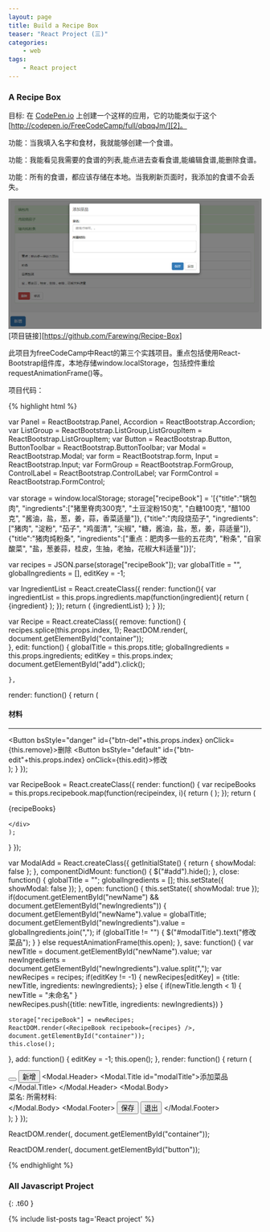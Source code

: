 ```yaml
---
layout: page
title: Build a Recipe Box
teaser: "React Project (三)"
categories:
    - web
tags:
    - React project
---
```


### A Recipe Box

目标: 在 [CodePen.io][1] 上创建一个这样的应用，它的功能类似于这个 [http://codepen.io/FreeCodeCamp/full/qbqqJm/][2]。

功能：当我填入名字和食材，我就能够创建一个食谱。

功能：我能看见我需要的食谱的列表,能点进去查看食谱,能编辑食谱,能删除食谱。

功能：所有的食谱，都应该存储在本地。当我刷新页面时，我添加的食谱不会丢失。


![camper](/images/recipe.png)
[项目链接][https://github.com/Farewing/Recipe-Box]

此项目为freeCodeCamp中React的第三个实践项目。重点包括使用React-Bootstrap组件库，本地存储window.localStorage，包括控件重绘requestAnimationFrame()等。

项目代码： 

{% highlight html %}
<!DOCTYPE html>
<!DOCTYPE html>
var Panel = ReactBootstrap.Panel, Accordion = ReactBootstrap.Accordion;
var ListGroup = ReactBootstrap.ListGroup,ListGroupItem = ReactBootstrap.ListGroupItem;
var Button = ReactBootstrap.Button, ButtonToolbar = ReactBootstrap.ButtonToolbar;
var Modal = ReactBootstrap.Modal;
var form = ReactBootstrap.form, Input = ReactBootstrap.Input;
var FormGroup = ReactBootstrap.FormGroup, ControlLabel = ReactBootstrap.ControlLabel;
var FormControl = ReactBootstrap.FormControl;

var storage = window.localStorage;
storage["recipeBook"] = '[{"title":"锅包肉", "ingredients":["猪里脊肉300克", "土豆淀粉150克", "白糖100克", "醋100克", "酱油，盐，葱，姜，蒜，香菜适量"]}, {"title":"肉段烧茄子", "ingredients":["猪肉",  "淀粉", "茄子", "鸡蛋清", "尖椒", "糖，酱油，盐，葱，姜，蒜适量"]}, {"title":"猪肉炖粉条", "ingredients":["重点：肥肉多一些的五花肉", "粉条", "自家酸菜", "盐，葱姜蒜，桂皮，生抽，老抽，花椒大料适量"]}]';

var recipes = JSON.parse(storage["recipeBook"]);
var globalTitle = "", globalIngredients = [], editKey = -1;

var IngredientList = React.createClass({
  render: function(){
    var ingredientList = this.props.ingredients.map(function(ingredient){
      return (
        <ListGroupItem>
                {ingredient}
            </ListGroupItem>
          );
    });
    return (
      <ListGroup>
        {ingredientList}
      </ListGroup>
    );
  }
});


var Recipe = React.createClass({
  remove: function() {
    recipes.splice(this.props.index, 1);
    ReactDOM.render(<RecipeBook recipebook={recipes} />, document.getElementById("container"));   
  },
  edit: function() {
      globalTitle = this.props.title;
      globalIngredients = this.props.ingredients;
      editKey = this.props.index;
      document.getElementById("add").click();

    },
  render: function() {
    return (
      <div>
        <h4 className="text-center">材料</h4> <hr />
        <IngredientList ingredients = {this.props.ingredients} />
        <ButtonToolbar>
                <Button bsStyle="danger" id={"btn-del"+this.props.index} onClick={this.remove}>删除</Button>
                <Button bsStyle="default" id={"btn-edit"+this.props.index} onClick={this.edit}>修改</Button>
            </ButtonToolbar>
          </div>
    );
  }
});

var RecipeBook = React.createClass({
  render: function() {
    var recipeBooks = this.props.recipebook.map(function(recipeindex, i){
      return (
        <Panel header={recipeindex.title} eventKey={i} bsStyle="success">
              <Recipe title={recipeindex.title} ingredients={recipeindex.ingredients} index={i}/>
          </Panel>
      );
    });
    return (
    <div>
      <Accordion>
        {recipeBooks}
      </Accordion>

    </div>
    );
  }
});

var ModalAdd = React.createClass({
  getInitialState() {
      return { 
        showModal: false
       };
    },
    componentDidMount: function() {
    $("#add").hide();
    },
  close: function() {
    globalTitle = "";
      globalIngredients = [];
    this.setState({ showModal: false });
  },
  open: function() {
    this.setState({ showModal: true });
    if(document.getElementById("newName") && document.getElementById("newIngredients")) {
      document.getElementById("newName").value = globalTitle;
          document.getElementById("newIngredients").value = globalIngredients.join(",");
          if (globalTitle != "") {
            $("#modalTitle").text("修改菜品");
          }
    }
    else requestAnimationFrame(this.open);
  },
  save: function() {
    var newTitle = document.getElementById("newName").value;
    var newIngredients = document.getElementById("newIngredients").value.split(",");
    var newRecipes = recipes;
    if(editKey != -1) {
      newRecipes[editKey] = {title: newTitle, ingredients: newIngredients};
    } else {
      if(newTitle.length < 1) {
        newTitle = "未命名"
      }   
      newRecipes.push({title: newTitle, ingredients: newIngredients})
    }

    storage["recipeBook"] = newRecipes;
    ReactDOM.render(<RecipeBook recipebook={recipes} />, document.getElementById("container"));
    this.close();

  },
  add: function() {
    editKey = -1;
    this.open();
  },
  render: function() {
    return (
    <div>
      <Button onClick={this.open} id="add"></Button>
      <Button bsStyle="primary" bsSize="large" onClick={this.add} id="show">新增</Button>
          <Modal show={this.state.showModal} onHide={this.close}>
            <Modal.Header>
              <Modal.Title id="modalTitle">添加菜品</Modal.Title>
              </Modal.Header>
              <Modal.Body>
                <form>
                  <FormGroup>
                      <ControlLabel>菜名:</ControlLabel>
                      <FormControl componentClass="input" type="text" id="newName" placeholder="瞎填点啥呗。。"/>
                  </FormGroup>
                  <FormGroup>
                      <ControlLabel>所需材料:</ControlLabel>
                      <FormControl componentClass="textarea" id="newIngredients"></FormControl>
                  </FormGroup>
                </form>
              </Modal.Body> 
              <Modal.Footer>
                <Button bsStyle="primary" id="addButton" onClick={this.save}>保存</Button>
                <Button bsStyle="default" onClick={this.close}>退出</Button>
              </Modal.Footer>
          </Modal>
        </div>
    );
  }
});

ReactDOM.render(<RecipeBook recipebook={recipes} />, document.getElementById("container"));

ReactDOM.render(<ModalAdd />, document.getElementById("button"));


{% endhighlight %}

### All Javascript Project
{: .t60 }

{% include list-posts tag='React project' %}

[1]: http://codepen.io/FreeCodeCamp/full/qbqqJm/
[2]: http://codepen.io/FreeCodeCamp/full/LGbbqj
